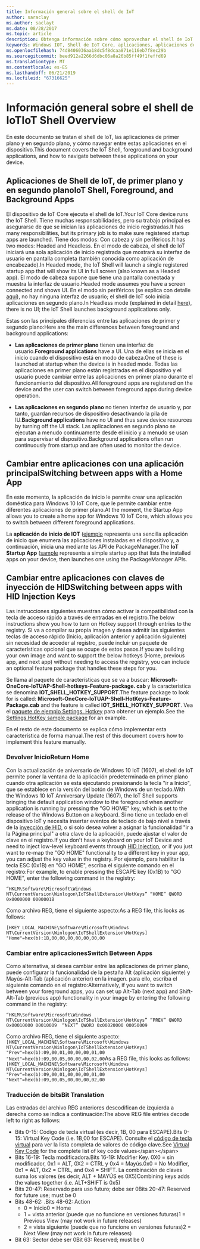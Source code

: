 ```yaml
---
title: Información general sobre el shell de IoT
author: saraclay
ms.author: saclayt
ms.date: 08/28/2017
ms.topic: article
description: Obtenga información sobre cómo aprovechar el shell de IoT para navegar entre las navegaciones del dispositivo.
keywords: Windows IOT, Shell de IoT Core, aplicaciones, aplicaciones de primer plano, aplicaciones en segundo plano
ms.openlocfilehash: 74d8406036aa18dc5f8dcaa871e116eb7f8ec29b
ms.sourcegitcommit: beed912a2266d6dbc06a8a26b85ff49f1feffd69
ms.translationtype: MT
ms.contentlocale: es-ES
ms.lasthandoff: 06/21/2019
ms.locfileid: "67316625"
---
```

# <a name="iot-shell-overview"></a><span data-ttu-id="9ff07-104">Información general sobre el shell de IoT</span><span class="sxs-lookup"><span data-stu-id="9ff07-104">IoT Shell Overview</span></span>

<span data-ttu-id="9ff07-105">En este documento se tratan el shell de IoT, las aplicaciones de primer plano y en segundo plano, y cómo navegar entre estas aplicaciones en el dispositivo.</span><span class="sxs-lookup"><span data-stu-id="9ff07-105">This document covers the IoT Shell, foreground and background applications, and how to navigate between these applications on your device.</span></span>

## <a name="iot-shell-foreground-and-background-apps"></a><span data-ttu-id="9ff07-106">Aplicaciones de Shell de IoT, de primer plano y en segundo plano</span><span class="sxs-lookup"><span data-stu-id="9ff07-106">IoT Shell, Foreground, and Background Apps</span></span>

<span data-ttu-id="9ff07-107">El dispositivo de IoT Core ejecuta el shell de IoT.</span><span class="sxs-lookup"><span data-stu-id="9ff07-107">Your IoT Core device runs the IoT Shell.</span></span> <span data-ttu-id="9ff07-108">Tiene muchas responsabilidades, pero su trabajo principal es asegurarse de que se inician las aplicaciones de inicio registradas.</span><span class="sxs-lookup"><span data-stu-id="9ff07-108">It has many responsibilities, but its primary job is to make sure registered startup apps are launched.</span></span> <span data-ttu-id="9ff07-109">Tiene dos modos: Con cabeza y sin periféricos.</span><span class="sxs-lookup"><span data-stu-id="9ff07-109">It has two modes: Headed and Headless.</span></span> <span data-ttu-id="9ff07-110">En el modo de cabeza, el shell de IoT iniciará una sola aplicación de inicio registrada que mostrará su interfaz de usuario en pantalla completa (también conocida como aplicación de encabezado).</span><span class="sxs-lookup"><span data-stu-id="9ff07-110">In Headed mode, the IoT Shell will launch a single registered startup app that will show its UI in full screen (also known as a Headed app).</span></span> <span data-ttu-id="9ff07-111">El modo de cabeza supone que tiene una pantalla conectada y muestra la interfaz de usuario.</span><span class="sxs-lookup"><span data-stu-id="9ff07-111">Headed mode assumes you have a screen connected and shows UI.</span></span> <span data-ttu-id="9ff07-112">En el modo sin periféricos (se explica con detalle [aquí](../learn-about-hardware/HeadlessMode.md)), no hay ninguna interfaz de usuario; el shell de IoT solo inicia aplicaciones en segundo plano.</span><span class="sxs-lookup"><span data-stu-id="9ff07-112">In Headless mode (explained in detail [here](../learn-about-hardware/HeadlessMode.md)), there is no UI; the IoT Shell launches background applications only.</span></span>

<span data-ttu-id="9ff07-113">Estas son las principales diferencias entre las aplicaciones de primer y segundo plano:</span><span class="sxs-lookup"><span data-stu-id="9ff07-113">Here are the main differences between foreground and background applications:</span></span>

- <span data-ttu-id="9ff07-114">**Las aplicaciones de primer plano** tienen una interfaz de usuario.</span><span class="sxs-lookup"><span data-stu-id="9ff07-114">**Foreground applications** have a UI.</span></span> <span data-ttu-id="9ff07-115">Una de ellas se inicia en el inicio cuando el dispositivo está en modo de cabeza.</span><span class="sxs-lookup"><span data-stu-id="9ff07-115">One of these is launched at startup when the device is in headed mode.</span></span> <span data-ttu-id="9ff07-116">Todas las aplicaciones en primer plano están registradas en el dispositivo y el usuario puede cambiar entre las aplicaciones en primer plano durante el funcionamiento del dispositivo.</span><span class="sxs-lookup"><span data-stu-id="9ff07-116">All foreground apps are registered on the device and the user can switch between foreground apps during device operation.</span></span>

- <span data-ttu-id="9ff07-117">**Las aplicaciones en segundo plano** no tienen interfaz de usuario y, por tanto, guardan recursos de dispositivo desactivando la pila de IU.</span><span class="sxs-lookup"><span data-stu-id="9ff07-117">**Background applications** have no UI and thus save device resources by turning off the UI stack.</span></span> <span data-ttu-id="9ff07-118">Las aplicaciones en segundo plano se ejecutan a menudo continuamente desde el inicio y a menudo se usan para supervisar el dispositivo.</span><span class="sxs-lookup"><span data-stu-id="9ff07-118">Background applications often run continuously from startup and are often used to monitor the device.</span></span>

## <a name="switching-between-apps-with-a-home-app"></a><span data-ttu-id="9ff07-119">Cambiar entre aplicaciones con una aplicación principal</span><span class="sxs-lookup"><span data-stu-id="9ff07-119">Switching between apps with a Home App</span></span>

<span data-ttu-id="9ff07-120">En este momento, la aplicación de inicio le permite crear una aplicación doméstica para Windows 10 IoT Core, que le permite cambiar entre diferentes aplicaciones de primer plano.</span><span class="sxs-lookup"><span data-stu-id="9ff07-120">At the moment, the Startup App allows you to create a home app for Windows 10 IoT Core, which allows you to switch between different foreground applications.</span></span> 

<span data-ttu-id="9ff07-121">La **aplicación de inicio de IOT** ([ejemplo](https://github.com/microsoft/Windows-iotcore-samples/tree/master/Samples/IoTStartApp) representa una sencilla aplicación de inicio que enumera las aplicaciones instaladas en el dispositivo y, a continuación, inicia una mediante las API de PackageManager.</span><span class="sxs-lookup"><span data-stu-id="9ff07-121">The **IoT Startup App** ([sample](https://github.com/microsoft/Windows-iotcore-samples/tree/master/Samples/IoTStartApp) represents a simple startup app that lists the installed apps on your device, then launches one using the PackageManager APIs.</span></span>

## <a name="switching-between-apps-with-hid-injection-keys"></a><span data-ttu-id="9ff07-122">Cambiar entre aplicaciones con claves de inyección de HID</span><span class="sxs-lookup"><span data-stu-id="9ff07-122">Switching between apps with HID Injection Keys</span></span>

<span data-ttu-id="9ff07-123">Las instrucciones siguientes muestran cómo activar la compatibilidad con la tecla de acceso rápido a través de entradas en el registro.</span><span class="sxs-lookup"><span data-stu-id="9ff07-123">The below instructions show you how to turn on Hotkey support through entries to the registry.</span></span> <span data-ttu-id="9ff07-124">Si va a compilar su propia imagen y desea admitir las siguientes teclas de acceso rápido (Inicio, aplicación anterior y aplicación siguiente) sin necesidad de acceder al registro, puede incluir un paquete de características opcional que se ocupe de estos pasos.</span><span class="sxs-lookup"><span data-stu-id="9ff07-124">If you are building your own image and want to support the below hotkeys (Home, previous app, and next app) without needing to access the registry, you can include an optional feature package that handles these steps for you.</span></span>

<span data-ttu-id="9ff07-125">Se llama al paquete de características que se va a buscar: **Microsoft-OneCore-IoTUAP-Shell-hotkeys-Feature-package. cab** y la característica se denomina **IOT_SHELL_HOTKEY_SUPPORT**.</span><span class="sxs-lookup"><span data-stu-id="9ff07-125">The feature package to look for is called: **Microsoft-OneCore-IoTUAP-Shell-HotKeys-Feature-Package.cab** and the feature is called **IOT_SHELL_HOTKEY_SUPPORT**.</span></span> <span data-ttu-id="9ff07-126">Vea el [paquete de ejemplo Settings. Hotkey](https://github.com/ms-iot/iot-adk-addonkit/tree/master/Workspace/Common/Packages/Settings.HotKey/Settings.HotKey.pkg.xml) para obtener un ejemplo.</span><span class="sxs-lookup"><span data-stu-id="9ff07-126">See the [Settings.HotKey sample package](https://github.com/ms-iot/iot-adk-addonkit/tree/master/Workspace/Common/Packages/Settings.HotKey/Settings.HotKey.pkg.xml) for an example.</span></span>

<span data-ttu-id="9ff07-127">En el resto de este documento se explica cómo implementar esta característica de forma manual.</span><span class="sxs-lookup"><span data-stu-id="9ff07-127">The rest of this document covers how to implement this feature manually.</span></span>

### <a name="return-home"></a><span data-ttu-id="9ff07-128">Devolver Inicio</span><span class="sxs-lookup"><span data-stu-id="9ff07-128">Return Home</span></span>

<span data-ttu-id="9ff07-129">Con la actualización de aniversario de Windows 10 IoT (1607), el shell de IoT permite poner la ventana de la aplicación predeterminada en primer plano cuando otra aplicación se está ejecutando presionando la tecla "ir a Inicio", que se establece en la versión del botón de Windows de un teclado.</span><span class="sxs-lookup"><span data-stu-id="9ff07-129">With the Windows 10 IoT Anniversary Update (1607), the IoT Shell supports bringing the default application window to the foreground when another application is running by pressing the "GO HOME" key, which is set to the release of the Windows Button on a keyboard.</span></span> <span data-ttu-id="9ff07-130">Si no tiene un teclado en el dispositivo IoT y necesita insertar eventos de teclado de bajo nivel a través de la [inyección de HID](https://developer.microsoft.com/en-us/windows/iot/samples/hidinjection), o si solo desea volver a asignar la funcionalidad "ir a la Página principal" a otra clave de la aplicación, puede ajustar el valor de clave en el registro.</span><span class="sxs-lookup"><span data-stu-id="9ff07-130">If you don't have a keyboard on your IoT Device and need to inject low-level keyboard events through [HID Injection](https://developer.microsoft.com/en-us/windows/iot/samples/hidinjection), or if you just want to re-map the "GO HOME" functionality to a different key in your app, you can adjust the key value in the registry.</span></span> <span data-ttu-id="9ff07-131">Por ejemplo, para habilitar la tecla ESC (0x1B) en "GO HOME", escriba el siguiente comando en el registro:</span><span class="sxs-lookup"><span data-stu-id="9ff07-131">For example, to enable pressing the ESCAPE key (0x1B) to "GO HOME", enter the following command in the registry:</span></span>

``
“HKLM\Software\Microsoft\Windows NT\CurrentVersion\Winlogon\IoTShellExtension\HotKeys” “HOME” QWORD    0x0000000 0000001B  
``

<span data-ttu-id="9ff07-132">Como archivo REG, tiene el siguiente aspecto:</span><span class="sxs-lookup"><span data-stu-id="9ff07-132">As a REG file, this looks as follows:</span></span>

``
[HKEY_LOCAL_MACHINE\Software\Microsoft\Windows NT\CurrentVersion\Winlogon\IoTShellExtension\HotKeys]
"Home"=hex(b):1B,00,00,00,00,00,00,00
``

### <a name="switch-between-apps"></a><span data-ttu-id="9ff07-133">Cambiar entre aplicaciones</span><span class="sxs-lookup"><span data-stu-id="9ff07-133">Switch Between Apps</span></span>

<span data-ttu-id="9ff07-134">Como alternativa, si desea cambiar entre las aplicaciones de primer plano, puede configurar la funcionalidad de la pestaña Alt (aplicación siguiente) y Mayús-Alt-Tab (aplicación anterior) en la imagen. para ello, escriba el siguiente comando en el registro:</span><span class="sxs-lookup"><span data-stu-id="9ff07-134">Alternatively, if you want to switch between your foreground apps, you can set up Alt-Tab (next app) and Shift-Alt-Tab (previous app) functionality in your image by entering the following command in the registry:</span></span>

``
“HKLM\Software\Microsoft\Windows NT\CurrentVersion\Winlogon\IoTShellExtension\HotKeys”
“PREV” QWORD 0x00010000 00010009 
“NEXT” QWORD 0x00020000 00050009 
``

<span data-ttu-id="9ff07-135">Como archivo REG, tiene el siguiente aspecto:``
[HKEY_LOCAL_MACHINE\Software\Microsoft\Windows NT\CurrentVersion\Winlogon\IoTShellExtension\HotKeys]
"Prev"=hex(b):09,00,01,00,00,00,01,00
"Next"=hex(b):09,00,05,00,00,00,02,00
``</span><span class="sxs-lookup"><span data-stu-id="9ff07-135">As a REG file, this looks as follows: ``
[HKEY_LOCAL_MACHINE\Software\Microsoft\Windows NT\CurrentVersion\Winlogon\IoTShellExtension\HotKeys]
"Prev"=hex(b):09,00,01,00,00,00,01,00
"Next"=hex(b):09,00,05,00,00,00,02,00
``</span></span>

### <a name="bit-translation"></a><span data-ttu-id="9ff07-136">Traducción de bits</span><span class="sxs-lookup"><span data-stu-id="9ff07-136">Bit Translation</span></span>

<span data-ttu-id="9ff07-137">Las entradas del archivo REG anteriores descodifican de izquierda a derecha como se indica a continuación:</span><span class="sxs-lookup"><span data-stu-id="9ff07-137">The above REG file entries decode left to right as follows:</span></span>

- <span data-ttu-id="9ff07-138">Bits 0-15: Código de tecla virtual (es decir, 1B, 00 para ESCAPE).</span><span class="sxs-lookup"><span data-stu-id="9ff07-138">Bits 0-15: Virtual Key Code (i.e. 1B,00 for ESCAPE).</span></span> <span data-ttu-id="9ff07-139">Consulte el [código de tecla virtual](https://msdn.microsoft.com/library/windows/desktop/dd375731(v=vs.85).aspx) para ver la lista completa de valores de código clave.</span><span class="sxs-lookup"><span data-stu-id="9ff07-139">See [Virtual Key Code](https://msdn.microsoft.com/library/windows/desktop/dd375731(v=vs.85).aspx) for the complete list of key code values</span></span>
- <span data-ttu-id="9ff07-140">Bits 16-19: Tecla modificadora.</span><span class="sxs-lookup"><span data-stu-id="9ff07-140">Bits 16-19: Modifier Key.</span></span> <span data-ttu-id="9ff07-141">0X0 = sin modificador, 0x1 = ALT, 0X2 = CTRL y 0x4 = Mayús.</span><span class="sxs-lookup"><span data-stu-id="9ff07-141">0x0 = No Modifier, 0x1 = ALT, 0x2 = CTRL, and 0x4 = SHIFT.</span></span> <span data-ttu-id="9ff07-142">La combinación de claves suma los valores (es decir, ALT + MAYÚS es 0X5)</span><span class="sxs-lookup"><span data-stu-id="9ff07-142">Combining keys adds the values together (i.e. ALT+SHIFT is 0x5)</span></span>
- <span data-ttu-id="9ff07-143">Bits 20-47: Reservado para uso futuro; debe ser 0</span><span class="sxs-lookup"><span data-stu-id="9ff07-143">Bits 20-47: Reserved for future use; must be 0</span></span>
- <span data-ttu-id="9ff07-144">Bits 48-62:  .</span><span class="sxs-lookup"><span data-stu-id="9ff07-144">Bits 48-62:  Action</span></span>
    - <span data-ttu-id="9ff07-145">0 = Inicio</span><span class="sxs-lookup"><span data-stu-id="9ff07-145">0 = Home</span></span>
    - <span data-ttu-id="9ff07-146">1 = vista anterior (puede que no funcione en versiones futuras)</span><span class="sxs-lookup"><span data-stu-id="9ff07-146">1 = Previous View (may not work in future releases)</span></span>
    - <span data-ttu-id="9ff07-147">2 = vista siguiente (puede que no funcione en versiones futuras)</span><span class="sxs-lookup"><span data-stu-id="9ff07-147">2 = Next View (may not work in future releases)</span></span>
- <span data-ttu-id="9ff07-148">Bit 63: Sector debe ser 0</span><span class="sxs-lookup"><span data-stu-id="9ff07-148">Bit 63: Reserved; must be 0</span></span>


